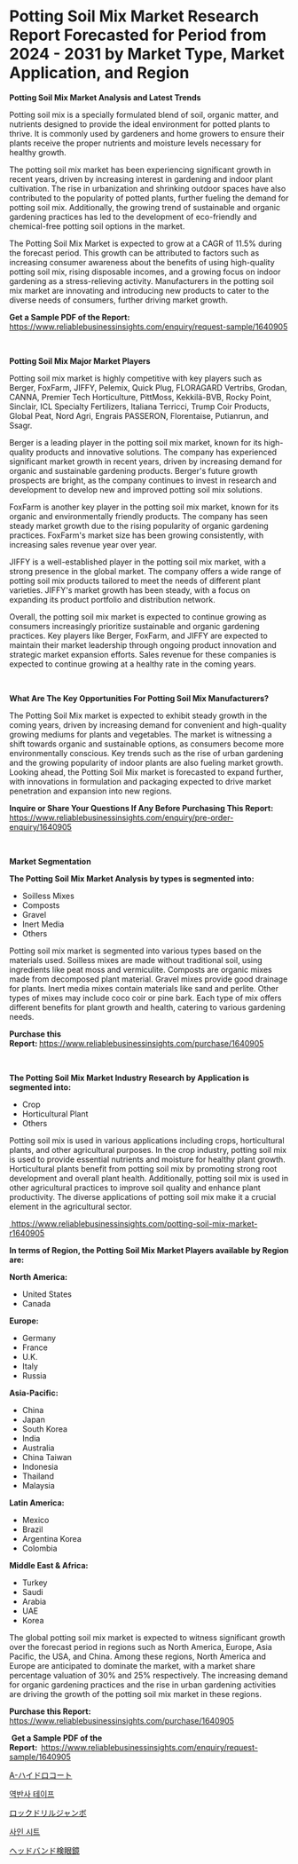 <p><h1>Potting Soil Mix Market Research Report Forecasted for Period from 2024 -  2031 by Market Type, Market Application, and Region</h1></p><p><strong>Potting Soil Mix Market Analysis and Latest Trends</strong></p>
<p><p>Potting soil mix is a specially formulated blend of soil, organic matter, and nutrients designed to provide the ideal environment for potted plants to thrive. It is commonly used by gardeners and home growers to ensure their plants receive the proper nutrients and moisture levels necessary for healthy growth. </p><p>The potting soil mix market has been experiencing significant growth in recent years, driven by increasing interest in gardening and indoor plant cultivation. The rise in urbanization and shrinking outdoor spaces have also contributed to the popularity of potted plants, further fueling the demand for potting soil mix. Additionally, the growing trend of sustainable and organic gardening practices has led to the development of eco-friendly and chemical-free potting soil options in the market.</p><p>The Potting Soil Mix Market is expected to grow at a CAGR of 11.5% during the forecast period. This growth can be attributed to factors such as increasing consumer awareness about the benefits of using high-quality potting soil mix, rising disposable incomes, and a growing focus on indoor gardening as a stress-relieving activity. Manufacturers in the potting soil mix market are innovating and introducing new products to cater to the diverse needs of consumers, further driving market growth.</p></p>
<p><strong>Get a Sample PDF of the Report:&nbsp;</strong> <a href="https://www.reliablebusinessinsights.com/enquiry/request-sample/1640905">https://www.reliablebusinessinsights.com/enquiry/request-sample/1640905</a></p>
<p>&nbsp;</p>
<p><strong>Potting Soil Mix Major Market Players</strong></p>
<p><p>Potting soil mix market is highly competitive with key players such as Berger, FoxFarm, JIFFY, Pelemix, Quick Plug, FLORAGARD Vertribs, Grodan, CANNA, Premier Tech Horticulture, PittMoss, Kekkilä-BVB, Rocky Point, Sinclair, ICL Specialty Fertilizers, Italiana Terricci, Trump Coir Products, Global Peat, Nord Agri, Engrais PASSERON, Florentaise, Putianrun, and Ssagr.</p><p>Berger is a leading player in the potting soil mix market, known for its high-quality products and innovative solutions. The company has experienced significant market growth in recent years, driven by increasing demand for organic and sustainable gardening products. Berger's future growth prospects are bright, as the company continues to invest in research and development to develop new and improved potting soil mix solutions.</p><p>FoxFarm is another key player in the potting soil mix market, known for its organic and environmentally friendly products. The company has seen steady market growth due to the rising popularity of organic gardening practices. FoxFarm's market size has been growing consistently, with increasing sales revenue year over year.</p><p>JIFFY is a well-established player in the potting soil mix market, with a strong presence in the global market. The company offers a wide range of potting soil mix products tailored to meet the needs of different plant varieties. JIFFY's market growth has been steady, with a focus on expanding its product portfolio and distribution network.</p><p>Overall, the potting soil mix market is expected to continue growing as consumers increasingly prioritize sustainable and organic gardening practices. Key players like Berger, FoxFarm, and JIFFY are expected to maintain their market leadership through ongoing product innovation and strategic market expansion efforts. Sales revenue for these companies is expected to continue growing at a healthy rate in the coming years.</p></p>
<p>&nbsp;</p>
<p><strong>What Are The Key Opportunities For Potting Soil Mix Manufacturers?</strong></p>
<p><p>The Potting Soil Mix market is expected to exhibit steady growth in the coming years, driven by increasing demand for convenient and high-quality growing mediums for plants and vegetables. The market is witnessing a shift towards organic and sustainable options, as consumers become more environmentally conscious. Key trends such as the rise of urban gardening and the growing popularity of indoor plants are also fueling market growth. Looking ahead, the Potting Soil Mix market is forecasted to expand further, with innovations in formulation and packaging expected to drive market penetration and expansion into new regions.</p></p>
<p><strong>Inquire or Share Your Questions If Any Before Purchasing This Report:</strong> <a href="https://www.reliablebusinessinsights.com/enquiry/pre-order-enquiry/1640905">https://www.reliablebusinessinsights.com/enquiry/pre-order-enquiry/1640905</a></p>
<p>&nbsp;</p>
<p><strong>Market Segmentation</strong></p>
<p><strong>The Potting Soil Mix Market Analysis by types is segmented into:</strong></p>
<p><ul><li>Soilless Mixes</li><li>Composts</li><li>Gravel</li><li>Inert Media</li><li>Others</li></ul></p>
<p><p>Potting soil mix market is segmented into various types based on the materials used. Soilless mixes are made without traditional soil, using ingredients like peat moss and vermiculite. Composts are organic mixes made from decomposed plant material. Gravel mixes provide good drainage for plants. Inert media mixes contain materials like sand and perlite. Other types of mixes may include coco coir or pine bark. Each type of mix offers different benefits for plant growth and health, catering to various gardening needs.</p></p>
<p><strong>Purchase this Report:&nbsp;</strong><a href="https://www.reliablebusinessinsights.com/purchase/1640905">https://www.reliablebusinessinsights.com/purchase/1640905</a></p>
<p>&nbsp;</p>
<p><strong>The Potting Soil Mix Market Industry Research by Application is segmented into:</strong></p>
<p><ul><li>Crop</li><li>Horticultural Plant</li><li>Others</li></ul></p>
<p><p>Potting soil mix is used in various applications including crops, horticultural plants, and other agricultural purposes. In the crop industry, potting soil mix is used to provide essential nutrients and moisture for healthy plant growth. Horticultural plants benefit from potting soil mix by promoting strong root development and overall plant health. Additionally, potting soil mix is used in other agricultural practices to improve soil quality and enhance plant productivity. The diverse applications of potting soil mix make it a crucial element in the agricultural sector.</p></p>
<p><a href="https://www.reliablebusinessinsights.com/potting-soil-mix-market-r1640905">&nbsp;https://www.reliablebusinessinsights.com/potting-soil-mix-market-r1640905</a></p>
<p><strong>In terms of Region, the Potting Soil Mix Market Players available by Region are:</strong></p>
<p>
    <p> <strong> North America: </strong>
        <ul>
            <li>United States</li>
            <li>Canada</li>
        </ul>
        </p> 
    <p> <strong> Europe: </strong>
        <ul>
            <li>Germany</li>
            <li>France</li>
            <li>U.K.</li>
            <li>Italy</li>
            <li>Russia</li>
        </ul>
        </p> 
    <p> <strong> Asia-Pacific: </strong>
        <ul>
            <li>China</li>
            <li>Japan</li>
            <li>South Korea</li>
            <li>India</li>
            <li>Australia</li>
            <li>China Taiwan</li>
            <li>Indonesia</li>
            <li>Thailand</li>
            <li>Malaysia</li>
        </ul>
        </p> 
    <p> <strong> Latin America: </strong>
        <ul>
            <li>Mexico</li>
            <li>Brazil</li>
            <li>Argentina Korea</li>
            <li>Colombia</li>
        </ul>
        </p> 
    <p> <strong> Middle East & Africa: </strong>
        <ul>
            <li>Turkey</li>
            <li>Saudi</li>
            <li>Arabia</li>
            <li>UAE</li>
            <li>Korea</li>
        </ul>
    </p>
    </p>
<p><p>The global potting soil mix market is expected to witness significant growth over the forecast period in regions such as North America, Europe, Asia Pacific, the USA, and China. Among these regions, North America and Europe are anticipated to dominate the market, with a market share percentage valuation of 30% and 25% respectively. The increasing demand for organic gardening practices and the rise in urban gardening activities are driving the growth of the potting soil mix market in these regions.</p></p>
<p><strong>Purchase this Report: </strong><a href="https://www.reliablebusinessinsights.com/purchase/1640905">https://www.reliablebusinessinsights.com/purchase/1640905</a></p>
<p>&nbsp;<strong>Get a Sample PDF of the Report:&nbsp;&nbsp;</strong><a href="https://www.reliablebusinessinsights.com/enquiry/request-sample/1640905">https://www.reliablebusinessinsights.com/enquiry/request-sample/1640905</a></p>
<p><strong></strong></p>
<p><p><a href="https://medium.com/@andreazgt4/a-hydrocort%E5%B8%82%E5%A0%B4%E8%A6%8F%E6%A8%A1%E3%81%AF-%E3%81%AEcagr%E3%81%A7%E6%88%90%E9%95%B7%E3%81%97%E3%81%A6%E3%81%8A%E3%82%8A-%E3%81%93%E3%81%AE%E3%83%AC%E3%83%9D%E3%83%BC%E3%83%88%E3%81%AF%E3%82%BF%E3%82%A4%E3%83%97-%E3%82%A2%E3%83%97%E3%83%AA%E3%82%B1%E3%83%BC%E3%82%B7%E3%83%A7%E3%83%B3-%E6%88%90%E9%95%B7-%E3%81%8A%E3%82%88%E3%81%B32024%E5%B9%B4%E3%81%8B%E3%82%892031%E5%B9%B4%E3%81%BE%E3%81%A7%E3%81%AE%E4%BA%88%E6%B8%AC%E3%81%AB%E3%82%88%E3%82%8B%E5%88%86%E6%9E%90%E3%82%92%E3%82%AB%E3%83%90%E3%83%BC%E3%81%97%E3%81%A6%E3%81%84%E3%81%BE%E3%81%99-13ccdb04b12e">A-ハイドロコート</a></p><p><a href="https://medium.com/@airdropjp94/%EA%B8%80%EB%A1%9C%EB%B2%8C-%EB%B0%98%EC%82%AC-%ED%85%8C%EC%9D%B4%ED%94%84-%EC%8B%9C%EC%9E%A5-%EB%B2%94%EC%9C%84-%EB%B0%8F-2024%EB%85%84%EB%B6%80%ED%84%B0-2031%EB%85%84%EA%B9%8C%EC%A7%80-%EA%B8%89%EC%86%8D%ED%9E%88-%EC%84%B1%EC%9E%A5%ED%95%A0-%EA%B2%83%EC%9C%BC%EB%A1%9C-%EC%98%88%EC%B8%A1%EB%90%9C-cagr%EC%97%90-%EB%8C%80%ED%95%9C-%EC%B2%A0%EC%A0%80%ED%95%9C-%EB%B6%84%EC%84%9D-40e0e9a031dd">역반사 테이프</a></p><p><a href="https://github.com/oqxogxyvqe90775/Market-Research-Report-List-2/blob/main/5807026134902.md">ロックドリルジャンボ</a></p><p><a href="https://medium.com/@airdropjp94/%EA%B8%80%EB%A1%9C%EB%B2%8C-%EC%82%AC%EC%9D%B8-%EC%89%AC%ED%8C%85-%EC%8B%9C%EC%9E%A5-%EA%B7%9C%EB%AA%A8-%EB%B0%8F-%EC%A0%90%EC%9C%A0%EC%9C%A8-%EB%B6%84%EC%84%9D-%EC%A0%9C%ED%92%88-%EC%9C%A0%ED%98%95%EB%B3%84-%EC%9D%91%EC%9A%A9%EB%B3%84-%EC%A7%80%EC%97%AD%EB%B3%84-%EC%98%88%EC%B8%A1-2024-2031-aaa5be10353d">사인 시트</a></p><p><a href="https://medium.com/@andreazgt4/2024%E5%B9%B4%E3%81%8B%E3%82%892031%E5%B9%B4%E3%81%BE%E3%81%A7%E3%81%AE%E6%9C%9F%E9%96%93%E3%81%AB%E4%BA%88%E6%B8%AC%E3%81%95%E3%82%8C%E3%81%A6%E3%81%84%E3%82%8B%E6%80%A5%E9%80%9F%E3%81%AA%E6%88%90%E9%95%B7%E7%8E%87-%E3%82%92%E6%8C%81%E3%81%A4%E4%B8%96%E7%95%8C%E7%9A%84%E3%81%AA%E3%83%98%E3%83%83%E3%83%89%E3%83%90%E3%83%B3%E3%83%89%E7%9C%BC%E5%BA%95%E9%8F%A1%E5%B8%82%E5%A0%B4%E3%81%AE%E3%82%B9%E3%82%B3%E3%83%BC%E3%83%97%E3%81%AB%E9%96%A2%E3%81%99%E3%82%8B%E8%A9%B3%E7%B4%B0%E3%81%AA%E5%88%86%E6%9E%90-d31a69772956">ヘッドバンド検眼鏡</a></p></p>